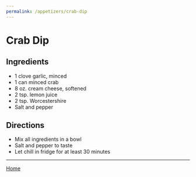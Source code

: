 ```yaml
---
permalink: /appetizers/crab-dip
---
```

# Crab Dip

## Ingredients

- 1 clove garlic, minced
- 1 can minced crab
- 8 oz. cream cheese, softened
- 2 tsp. lemon juice
- 2 tsp. Worcestershire
- Salt and pepper

## Directions

- Mix all ingredients in a bowl
- Salt and pepper to taste
- Let chill in fridge for at least 30 minutes

---

[Home](https://thomasjbarrett82.github.io)
